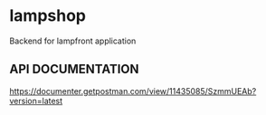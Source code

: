 # lampshop 
Backend for lampfront application

## API DOCUMENTATION
https://documenter.getpostman.com/view/11435085/SzmmUEAb?version=latest